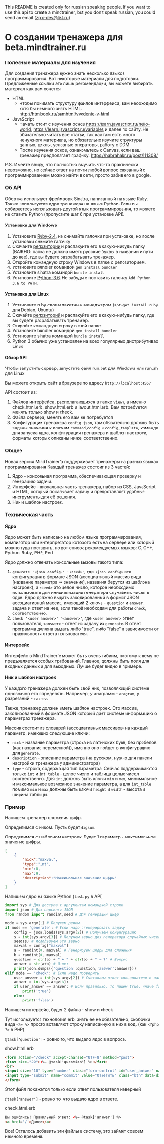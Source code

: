 This README is created only for russian speaking people. If you want to use this api to create a mindtrainer, but you don't speak russian, you could send an email (zpix-dev@list.ru)
# О создании тренажера для beta.mindtrainer.ru
### Полезные материалы для изучения
Для создания тренажера нужно знать несколько языков программирования. Вот некоторые материалы для подготовки. Предложенные ссылки это лишь рекомендации, вы можете выбирать материал как вам хочется.
* HTML
    * Чтобы понимать структуру файлов интерфейса, вам необходимо хотя бы немного знать HTML. http://htmlbook.ru/samhtml/vvedenie-v-html
* JavaScript
    * Начать стоит с изучения основ https://learn.javascript.ru/hello-world, https://learn.javascript.ru/variables и далее по сайту. Не обязательно читать все статьи, так как там есть много ненужного материала, но обязательно изучите структуры данных, циклы, условные операторы, работу с DOM
    * После изучения основ, ознакомьтесь с Canvas, если ваш тренажер предполагает графику. https://habrahabr.ru/post/111308/

P.S. Имейте ввиду, что полностью выучить что-то практически невозможно, но сейчас ответ на почти любой вопрос связанный с программированием можно найти в сети, просто забив его в google. 

### Об API
Обертка использует фреймворк Sinatra, написанный на языке Ruby. Также используется ядро тренажера на языке Python. Если вы собираетесь использовать другой язык программирования, то можете не ставить Python (пропустите шаг 6 при установке API).
#### Установка для Windows
1. Установите [Ruby-2.4](https://rubyinstaller.org/downloads/),  не снимайте галочки при установке, но после установки снимите галочку
2. Скачайте [репозиторий](https://github.com/zpix1/MindTrainerAPI/archive/master.zip) и распакуйте его в какую-нибудь папку (ВАЖНО: папка не должна иметь русские буквы в названии и пути до нее), где вы будете разрабатывать тренажер.
3. Откройте командную строку Windows в папке с репозиторием.
4. Установите bundler командой
    `gem install bundler`
5. Установите sinatra командой
    `bundle install`
6. Установите [Python-3.6](https://www.python.org/downloads/). Не забудьте поставить галочку `Add Python 3.6 to PATH`.

#### Установка для Linux
1. Установите ruby своим пакетным менеджером (`apt-get install ruby` для Debian, Ubuntu)
2. Скачайте [репозиторий](https://github.com/zpix1/MindTrainerAPI/archive/master.zip) и распакуйте его в какую-нибудь папку, где вы будете разрабатывать тренажер.
3. Откройте командную строку в этой папке
4. Установите bundler командой
    `gem install bundler`
5. Установите sinatra командой
    `bundle install`
6. Python 3 обычно уже установлен на всех популярных дистрибутивах Linux

#### Обзор API
Чтобы запустить сервер, запустите файл run.bat для Windows или run.sh для Linux

Вы можете открыть сайт в браузере по адресу
    `http://localhost:4567`

API состоит из:
1. Файлов интерфейса, располагающихся в папке `views`,  а именно check.html.erb, show.html.erb и layout.html.erb. Вам потребуется менять только show и check.
2. Файла сервера, менять его вам не потребуется
3. Конфигурации тренажера `config.json`, там обязательно должны быть заданы значения к ключам `command`,`config` и `config_template`, команда для запуска ядра, конфигурация тренажера и шаблон настроек, форматы которых описаны ниже, соответственно.
### Общее
Новая версия MindTrainer'a поддерживает тренажеры на разных языках программирования
Каждый  тренажер состоит из 3 частей:

1. Ядро - консольная программа, обеспечивающая проверку и генерацию задачи.
2. Интерфейс - визуальная часть тренажера, набор из CSS, JavaScript и HTML, который показывает задачу и предоставляет удобные инструменты для её решения.
3. Ник  и шаблон настроек.
### Техническая часть
#### Ядро
Ядро может быть написано на любом языке программирования, компилятор или интерпретатор которого есть на сервере или который можно туда поставить, но вот список рекомендуемых языков: C, C++, Python, Ruby, PHP, Perl

Ядро должно отвечать консольные вызовы такого типа:

1. `generate '<json config>' '<seed>'`, где `<json config>` это конфигурация в формате JSON (ассоциативный массив вида [название параметра => значение], названия берутся из шаблона настроек), a `<seed>` это целое число, которое необходимо использовать для инициализации генератора случайных чисел в ядре. Ядро должно выдать закодированный в формат JSON ассоциативный массив, имеющий 2 ключа - `question` и `answer`, задача и ответ на нее, если такой необходим для работы `check`, соответственно.
2. `check '<user answer>' '<answer>'`, где `<user answer>` ответ пользователя, `<answer>` - ответ на задачу из `generate`. В ответ программа должна выдать либо "true", либо "false" в зависимости от правильности ответа пользователя.

#### Интерфейс
Интерфейс в MindTrainer'e может быть очень гибким, поэтому к нему не предъявляется особых требований. Главное, должны быть поля для входных данных и для выходных.
Лучше будет видно в примере.

#### Ник и шаблон настроек
У каждого тренажера должен быть свой ник, позволяющий системе однозначно его определять.
Например, у анаграмм - `anagram`, у разрезаний - `razrez`.

Также, тренажер должен иметь шаблон настроек. Это массив, закодированный в формате JSON который дает системе информацию о параметрах тренажера.

Массив состоит из словарей (ассоциативных массивов) на каждый параметр, имеющих следующие ключи:

* `nick` - название параметра (строка из латинских букв, без пробелов (как название переменной)), именно оно пойдет в конфигурацию для `generate`.
* `description` - описание параметра (на русском, нужно для панели настройки тренажера у администратора)
* `type` - строка, содержащая тип параметра. Сейчас поддерживаются только `int` и `int_table` - целое число и таблица целых чисел соотвественно. Для `int` должны быть ключи `min` и `max`, минимальное и максимальное возможное значение параметра, а для `int_table` помимо `min` и `max` должны быть ключи `height` и `width` - высота и ширина таблицы.


### Пример
Напишем тренажер сложения цифр.

Определимся с ником. Пусть будет `digsum`.

Определимся с шаблоном настроек. Будет 1 параметр - максимальное значение цифры. 
```JSON
[
    {
        "nick":"maxval",
        "type":"int",
        "min":0,
        "max":9,
        "description":"Максимальное значение цифры"
    }
]
```

Напишем ядро на языке Python (`task.py` в API)
``` Python
import sys # Для доступа к аргументам командной строки
import json # Для парсинга JSON
from random import randint,seed # Для генерации цифр

mode = sys.argv[1] # Получем режим
if mode == 'generate': # Если надо сгенерировать задачу
    config = json.loads(sys.argv[2]) # Получаем конфигурацию
    s = int(sys.argv[3]) # Получем зерно для генератора случайных чисел
    seed(s) # Используем это зерно
    maxval = config["maxval"]
    a = randint(0, maxval) # Генерируем цифры для сложения
    b = randint(0, maxval)
    question = str(a) + " + " + str(b) + " = ?" # Вопрос
    answer = str(a+b) # Ответ
    print(json.dumps({'question':question,'answer':answer}))
elif mode == 'check': # Если надо проверить
    user_answer = int(sys.argv[2]) # Считываем ответ пользователя и настоящий ответ
    answer = int(sys.argv[3])
    if user_answer == answer: # Если правильно, то пишем true, иначе false
        print('true')
    else:
        print('false')
```
Напишем интерфейс, будет 2 файла - show и check

Тут используется технология erb, знать ее не обязательно, скобочки вида `<%= %>` просто вставляют строку написанную в них в код. (как `<?php ?>` в PHP)

`@task['question']` - ровно то, что выдало ядро в вопросе.

show.html.erb
``` HTML
<form action="/check" accept-charset="UTF-8" method="post">
<font size="20"><%= @task['question'] %></font>
<br>
<input size="10" type="number" class="form-control" id="user_answer" name="user_answer"> 
<input type="submit" name="commit" value="Ответить" class="btn" data-disable-with="Ответить" />
</form>
```

Этот файл покажется только если ответ пользователя неверный

`@task['answer']` - ровно то, что выдало ядро в ответе.

check.html.erb
``` HTML
Вы ошиблись! Правильный ответ: <%= @task['answer'] %>
<a href='/'>Далее</a>
```

Все! Осталось добавить эти файлы в систему, это займет совсем немного времени.
